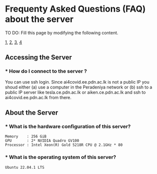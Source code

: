 # Frequenty Asked Questions (FAQ) about the server

TO DO: Fill this page by modifying the following content.

[1](https://faq.ce.pdn.ac.lk/network-n-servers/general-questions/), [2](https://faq.ce.pdn.ac.lk/network-n-servers/aiken/), [3](https://faq.ce.pdn.ac.lk/network-n-servers/tesla/), [4](https://faq.ce.pdn.ac.lk/network-n-servers/kepler/)

## Accessing the Server

### * How do I connect to the server ?
  You can use ssh login. Since ai4covid.ee.pdn.ac.lk is not a public IP you shoud either (a) use a computer in the Peradeniya network or (b) ssh to a public IP         server   like tesla.ce.pdn.ac.lk or aiken.ce.pdn.ac.lk and ssh to ai4covid.ee.pdn.ac.lk from there.

## About the Server

### * What is the hardware configuration of this server?
    Memory    : 256 GiB
    GPU       : 2* NVIDIA Quadro GV100 
    Processor : Intel Xeon(R) Gold 5218R CPU @ 2.1GHz * 80
  
### * What is the operating system of this server?
    Ubuntu 22.04.1 LTS
   

